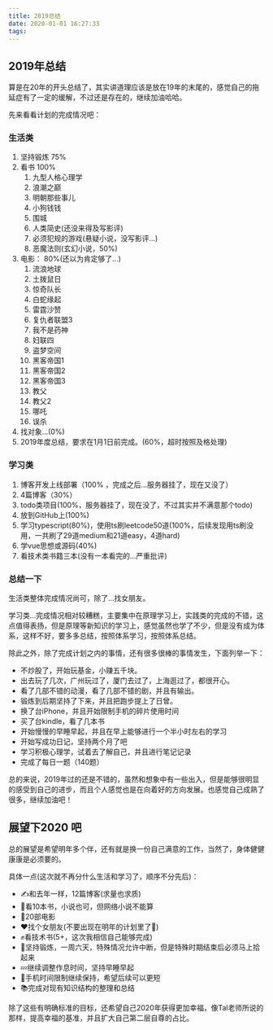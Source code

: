 ```yaml
---
title: 2019总结
date: 2020-01-01 16:27:33
tags:
---
```


## 2019年总结

算是在20年的开头总结了，其实讲道理应该是放在19年的末尾的，感觉自己的拖延症有了一定的缓解，不过还是存在的，继续加油哈哈。

先来看看计划的完成情况吧：

### 生活类

1. 坚持锻炼 75%
2. 看书 100%
   1. 九型人格心理学
   2. 浪潮之巅
   3. 明朝那些事儿
   4. 小狗钱钱
   5. 围城
   6. 人类简史(还没来得及写影评)
   7. 必须犯规的游戏(悬疑小说，没写影评...)
   8. 恶魔法则(玄幻小说，50%)
3. 电影： 80%(还以为肯定够了...)
   1. 流浪地球
   2. 土拨鼠日
   3. 惊奇队长
   4. 白蛇缘起
   5. 雷霆沙赞
   6. 复仇者联盟3
   7. 我不是药神
   8. 妇联四
   9. 盗梦空间
   10. 黑客帝国1
   11. 黑客帝国2
   12. 黑客帝国3
   13. 教父
   14. 教父2
   15. 哪吒
   16. 误杀
4. 找对象...(0%)
5. 2019年度总结，要求在1月1日前完成。(60%，超时按照及格处理)

### 学习类

1. 博客开发上线部署（100% ，完成之后...服务器挂了，现在又没了）
2. 4篇博客（30%）
3. todo类项目(100%，服务器挂了，现在没了，不过其实并不满意那个todo)
4. 放到GitHub上(100%)
5. 学习typescript(80%)，使用ts刷leetcode50道(100%，后续发现用ts刷没用，一共刷了29道medium和21道easy，4道hard)
6. 学vue思想或源码(40%)
7. 看技术类书籍三本(没有一本看完的...严重批评)

### 总结一下

生活类整体完成情况尚可，除了...找女朋友。

学习类...完成情况相对较糟糕，主要集中在原理学习上，实践类的完成的不错，这点值得表扬，但是原理等新知识的学习上，感觉虽然也学了不少，但是没有成为体系，这样不好，要多多总结，按照体系学习，按照体系总结。

除此之外，除了完成计划之内的事情，还有很多很棒的事情发生，下面列举一下：

- 不炒股了，开始玩基金，小赚五千块。
- 出去玩了几次，广州玩过了，厦门去过了，上海逛过了，都很开心。
- 看了几部不错的动漫，看了几部不错的剧，并且有输出。
- 锻炼到后期坚持了下来，并且把跑步提上了日曾。
- 换了台iPhone，并且开始限制手机的碎片使用时间
- 买了台kindle，看了几本书
- 开始慢慢的早睡早起，并且在早上能够进行一个半小时左右的学习
- 开始写成功日记，坚持两个月了吧
- 学习积极心理学，试着去了解自己，并且进行笔记记录
- 完成了每日一题（140题）

总的来说，2019年过的还是不错的，虽然和想象中有一些出入，但是能够很明显的感受到自己的进步，而且个人感觉也是在向着好的方向发展。也感觉自己成熟了很多，继续加油吧！

## 展望下2020 吧

总的展望是希望明年多个伴，还有就是换一份自己满意的工作，当然了，身体健健康康是必须要的。

具体一点(这次就不再分什么生活和学习了，顺序不分先后)：

- ✍和去年一样，12篇博客(求量也求质)
- 📕看10本书，小说也可，但网络小说不能算
- 🎦20部电影
- ❤找个女朋友(不要出现在明年的计划里了🤯)
- ✊看技术书(5+，这次我相信自己能够完成)
- 💪坚持锻炼，一周六天，特殊情况允许中断，但是特殊时期结束后必须马上拾起来
- 💤继续调整作息时间，坚持早睡早起
- 📱手机时间限制继续保持，希望后续可以更短
- 📚完成对现有知识结构的整理和总结

除了这些有明确标准的目标，还希望自己2020年获得更加幸福，像Tal老师所说的那样，提高幸福的基准，并且扩大自己第二层自尊的占比。
